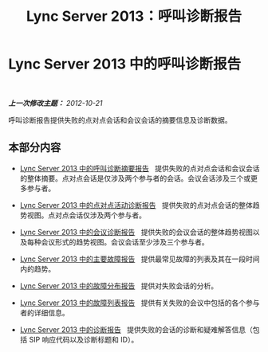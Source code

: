 ﻿---
title: Lync Server 2013：呼叫诊断报告
TOCTitle: 呼叫诊断报告
ms:assetid: 8d362dd9-a119-4601-a3b4-3e7ed0aaa92e
ms:mtpsurl: https://technet.microsoft.com/zh-cn/library/Gg615013(v=OCS.15)
ms:contentKeyID: 49313545
ms.date: 05/19/2016
mtps_version: v=OCS.15
ms.translationtype: HT
---

# Lync Server 2013 中的呼叫诊断报告

 

_**上一次修改主题：** 2012-10-21_

呼叫诊断报告提供失败的点对点会话和会议会话的摘要信息及诊断数据。

## 本部分内容

  - [Lync Server 2013 中的呼叫诊断摘要报告](lync-server-2013-call-diagnostic-summary-report.md)   提供失败的点对点会话和会议会话的整体摘要。点对点会话是仅涉及两个参与者的会话。会议会话涉及三个或更多参与者。

  - [Lync Server 2013 中的点对点活动诊断报告](lync-server-2013-peer-to-peer-activity-diagnostic-report.md)   提供失败的点对点会话的整体趋势视图。点对点会话仅涉及两个参与者。

  - [Lync Server 2013 中的会议诊断报告](lync-server-2013-conference-diagnostic-report.md)   提供失败的会议会话的整体趋势视图以及每种会议形式的趋势视图。会议会话至少涉及三个参与者。

  - [Lync Server 2013 中的主要故障报告](lync-server-2013-top-failures-report.md)   提供最常见故障的列表及其在一段时间内的趋势。

  - [Lync Server 2013 中的故障分布报告](lync-server-2013-failure-distribution-report.md)   提供对失败会话的分析。

  - [Lync Server 2013 中的故障列表报告](lync-server-2013-failure-list-report.md)   提供有关失败的会议中包括的各个参与者的详细信息。

  - [Lync Server 2013 中的诊断报告](lync-server-2013-diagnostic-report.md)   提供失败的会话的诊断和疑难解答信息（包括 SIP 响应代码以及诊断标题和 ID）。

